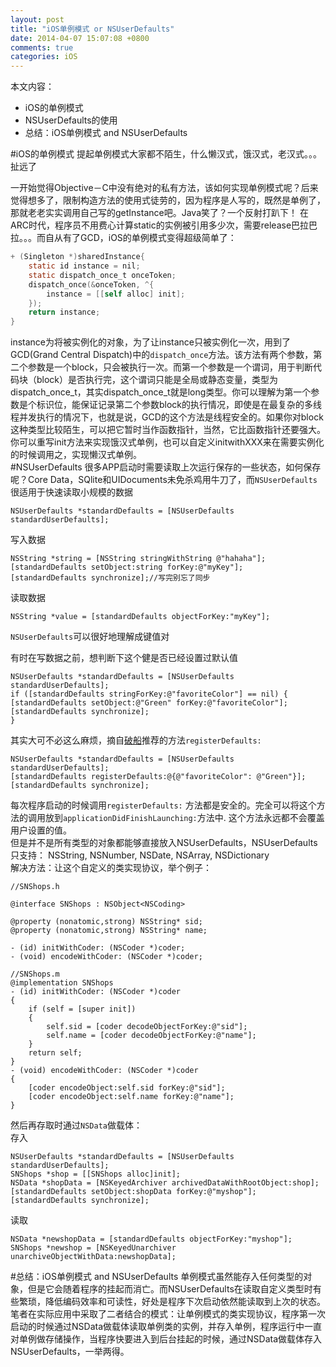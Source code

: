 ```yaml
---
layout: post
title: "iOS单例模式 or NSUserDefaults"
date: 2014-04-07 15:07:08 +0800
comments: true
categories: iOS
---
```

本文内容：  

- iOS的单例模式
- NSUserDefaults的使用
- 总结：iOS单例模式 and NSUserDefaults
<!-- more-->


#iOS的单例模式
提起单例模式大家都不陌生，什么懒汉式，饿汉式，老汉式。。。扯远了  

一开始觉得Objective－C中没有绝对的私有方法，该如何实现单例模式呢？后来觉得想多了，限制构造方法的使用式徒劳的，因为程序是人写的，既然是单例了，那就老老实实调用自己写的getInstance吧。Java笑了？一个反射打趴下！
在ARC时代，程序员不用费心计算static的实例被引用多少次，需要release巴拉巴拉。。。而自从有了GCD，iOS的单例模式变得超级简单了：  

``` objectivec
+ (Singleton *)sharedInstance{
    static id instance = nil;
    static dispatch_once_t onceToken;
    dispatch_once(&onceToken, ^{
        instance = [[self alloc] init];
    });
    return instance;
}
``` 
instance为将被实例化的对象，为了让instance只被实例化一次，用到了GCD(Grand Central Dispatch)中的`dispatch_once`方法。该方法有两个参数，第二个参数是一个block，只会被执行一次。而第一个参数是一个谓词，用于判断代码块（block）是否执行完，这个谓词只能是全局或静态变量，类型为dispatch_once_t，其实dispatch_once_t就是long类型。你可以理解为第一个参数是个标识位，能保证记录第二个参数block的执行情况，即使是在最复杂的多线程并发执行的情况下，也就是说，GCD的这个方法是线程安全的。如果你对block这种类型比较陌生，可以把它暂时当作函数指针，当然，它比函数指针还要强大。  
你可以重写init方法来实现饿汉式单例，也可以自定义initwithXXX来在需要实例化的时候调用之，实现懒汉式单例。  
#NSUserDefaults
很多APP启动时需要读取上次运行保存的一些状态，如何保存呢？Core Data，SQlite和UIDocuments未免杀鸡用牛刀了，而`NSUserDefaults`很适用于快速读取小规模的数据  

``` 
NSUserDefaults *standardDefaults = [NSUserDefaults standardUserDefaults]; 
``` 
写入数据  

``` 
NSString *string = [NSString stringWithString @"hahaha"];
[standardDefaults setObject:string forKey:@"myKey"];
[standardDefaults synchronize];//写完别忘了同步
``` 
读取数据  

``` 
NSString *value = [standardDefaults objectForKey:"myKey"];  
``` 
`NSUserDefaults`可以很好地理解成键值对  

有时在写数据之前，想判断下这个健是否已经设置过默认值

``` 
NSUserDefaults *standardDefaults = [NSUserDefaults standardUserDefaults];
if ([standardDefaults stringForKey:@"favoriteColor"] == nil) {
[standardDefaults setObject:@"Green" forKey:@"favoriteColor"];
[standardDefaults synchronize];
}
``` 
其实大可不必这么麻烦，摘自[破船](http://beyondvincent.com/blog/2013/04/20/13/)推荐的方法`registerDefaults:`  

``` 
NSUserDefaults *standardDefaults = [NSUserDefaults standardUserDefaults];
[standardDefaults registerDefaults:@{@"favoriteColor": @"Green"}];
[standardDefaults synchronize];
``` 
每次程序启动的时候调用`registerDefaults:` 方法都是安全的。完全可以将这个方法的调用放到`applicationDidFinishLaunching:`方法中. 这个方法永远都不会覆盖用户设置的值。  
但是并不是所有类型的对象都能够直接放入NSUserDefaults，NSUserDefaults只支持： NSString, NSNumber, NSDate, NSArray, NSDictionary  
解决方法：让这个自定义的类实现<NSCoding>协议，举个例子： 

``` 
//SNShops.h

@interface SNShops : NSObject<NSCoding>

@property (nonatomic,strong) NSString* sid;
@property (nonatomic,strong) NSString* name;

- (id) initWithCoder: (NSCoder *)coder;
- (void) encodeWithCoder: (NSCoder *)coder;

//SNShops.m
@implementation SNShops
- (id) initWithCoder: (NSCoder *)coder
{
    if (self = [super init])
    {
        self.sid = [coder decodeObjectForKey:@"sid"];
        self.name = [coder decodeObjectForKey:@"name"];
    }
    return self;
}
- (void) encodeWithCoder: (NSCoder *)coder
{
    [coder encodeObject:self.sid forKey:@"sid"];
    [coder encodeObject:self.name forKey:@"name"];
}

``` 

然后再存取时通过`NSData`做载体：  
存入  

``` 
NSUserDefaults *standardDefaults = [NSUserDefaults standardUserDefaults];
SNShops *shop = [[SNShops alloc]init];
NSData *shopData = [NSKeyedArchiver archivedDataWithRootObject:shop];
[standardDefaults setObject:shopData forKey:@"myshop"];
[standardDefaults synchronize];

``` 
读取  

``` 
NSData *newshopData = [standardDefaults objectForKey:"myshop"];
SNShops *newshop = [NSKeyedUnarchiver unarchiveObjectWithData:newshopData];
``` 
#总结：iOS单例模式 and NSUserDefaults
单例模式虽然能存入任何类型的对象，但是它会随着程序的挂起而消亡。而NSUserDefaults在读取自定义类型时有些繁琐，降低编码效率和可读性，好处是程序下次启动依然能读取到上次的状态。  
笔者在实际应用中采取了二者结合的模式：让单例模式的类实现<NSCoding>协议，程序第一次启动的时候通过NSData做载体读取单例类的实例，并存入单例，程序运行中一直对单例做存储操作，当程序快要进入到后台挂起的时候，通过NSData做载体存入NSUserDefaults，一举两得。
